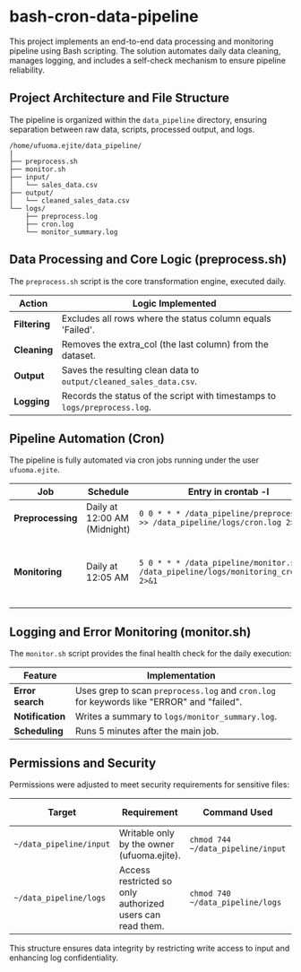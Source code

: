 # bash-cron-data-pipeline

This project implements an end-to-end data processing and monitoring pipeline using Bash scripting. The solution automates daily data cleaning, manages logging, and includes a self-check mechanism to ensure pipeline reliability.

## Project Architecture and File Structure

The pipeline is organized within the `data_pipeline` directory, ensuring separation between raw data, scripts, processed output, and logs.

```
/home/ufuoma.ejite/data_pipeline/
|
├── preprocess.sh         
├── monitor.sh          
├── input/
│   └── sales_data.csv         
├── output/
│   └── cleaned_sales_data.csv 
└── logs/
    ├── preprocess.log         
    ├── cron.log              
    └── monitor_summary.log 
```

## Data Processing and Core Logic (preprocess.sh)

The `preprocess.sh` script is the core transformation engine, executed daily.

| Action | Logic Implemented |
|--------|-------------------|
| **Filtering** | Excludes all rows where the status column equals 'Failed'. |
| **Cleaning** | Removes the extra_col (the last column) from the dataset. |
| **Output** | Saves the resulting clean data to `output/cleaned_sales_data.csv`. |
| **Logging** | Records the status of the script with timestamps to `logs/preprocess.log`. |

## Pipeline Automation (Cron)

The pipeline is fully automated via cron jobs running under the user `ufuoma.ejite`.

| Job | Schedule | Entry in crontab -l |  Purpose |
|-----|----------|---------------------|---------|
| **Preprocessing** | Daily at 12:00 AM (Midnight) | `0 0 * * * /data_pipeline/preprocess.sh >> /data_pipeline/logs/cron.log 2>&1` | Executes the main data cleaning task. |
| **Monitoring** | Daily at 12:05 AM | `5 0 * * * /data_pipeline/monitor.sh >> /data_pipeline/logs/monitoring_cron.log 2>&1` | Runs the health check immediately after the preprocessing completes. |

## Logging and Error Monitoring (monitor.sh)

The `monitor.sh` script provides the final health check for the daily execution:

| Feature | Implementation |
|---------|----------------|
| **Error search** | Uses grep to scan `preprocess.log` and `cron.log` for keywords like "ERROR" and "failed". |
| **Notification** | Writes a summary to `logs/monitor_summary.log`. |
| **Scheduling** | Runs 5 minutes after the main job. |

## Permissions and Security

Permissions were adjusted to meet security requirements for sensitive files:

| Target | Requirement | Command Used | Resulting Permission |
|--------|-------------|--------------|-------------------------------|
| `~/data_pipeline/input` | Writable only by the owner (ufuoma.ejite). | `chmod 744 ~/data_pipeline/input` | `drwxr--r--` |
| `~/data_pipeline/logs` | Access restricted so only authorized users can read them. | `chmod 740 ~/data_pipeline/logs` | `drwxr-----` |

This structure ensures data integrity by restricting write access to input and enhancing log confidentiality.
